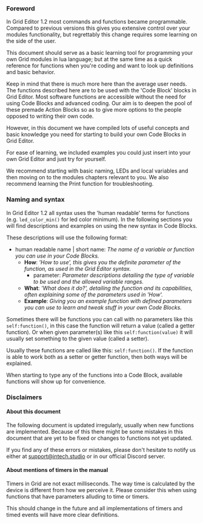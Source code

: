 ### Foreword

In Grid Editor 1.2 most commands and functions became programmable. Compared to previous versions this gives you extensive control over your modules functionality, but regrettably this change requires some learning on the side of the user.

This document should serve as a basic learning tool for programming your own Grid modules in lua language; but at the same time as a quick reference for functions when you're coding and want to look up definitions and basic behavior.

Keep in mind that there is much more here than the average user needs. The functions described here are to be used with the 'Code Block' blocks in Grid Editor. Most software functions are accessible without the need for using Code Blocks and advanced coding. Our aim is to deepen the pool of these premade Action Blocks so as to give more options to the people opposed to writing their own code.

However, in this document we have compiled lots of useful concepts and basic knowledge you need for starting to build your own Code Blocks in Grid Editor.

For ease of learning, we included examples you could just insert into your own Grid Editor and just try for yourself.

We recommend starting with basic naming, LEDs and local variables and then moving on to the modules chapters relevant to you. We also recommend learning the Print function for troubleshooting.

### Naming and syntax

In Grid Editor 1.2 all syntax uses the 'human readable' terms for functions (e.g. `led_color_min()` for led color minimum). In the following sections you will find descriptions and examples on using the new syntax in Code Blocks.

These descriptions will use the following format:

- human readable name | short name: *The name of a variable or function you can use in your Code Blocks.*
  - **How**: *'How to use', this gives you the definite parameter of the function, as used in the Grid Editor syntax.*
    - parameter: *Parameter descriptions detailing the type of variable to be used and the allowed variable ranges.*
  - **What**: *'What does it do?', detailing the function and its capabilities, often explaining some of the parameters used in 'How'.*
  - **Example**: *Giving you an example function with defined parameters you can use to learn and tweak stuff in your own Code Blocks.*

Sometimes there will be functions you can call with no parameters like this `self:function()`, in this case the function will return a value (called a getter function). Or when given parameter(s) like this `self:function(value)` it will usually set something to the given value (called a setter).

Usually these functions are called like this: `self:function()`.  If the function is able to work both as a setter or getter function, then both ways will be explained.

When starting to type any of the functions into a Code Block, available functions will show up for convenience.

### Disclaimers

#### About this document

The following document is updated irregularly, usually when new functions are implemented. Because of this there might be some mistakes in this document that are yet to be fixed or changes to functions not yet updated. 

If you find any of these errors or mistakes, please don't hesitate to notify us either at support@intech.studio or in our official Discord server. 

#### About mentions of timers in the manual

Timers in Grid are not exact milliseconds. The way time is calculated by the device is different from how we perceive it. Please consider this when using functions that have parameters alluding to time or timers.

This should change in the future and all implementations of timers and timed events will have more clear definitions.